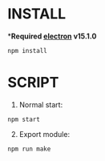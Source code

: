 # INSTALL
***Required [electron](https://www.electronjs.org/) v15.1.0**
```
npm install
```
# SCRIPT
1. Normal start:
```
npm start
```
2. Export module:
```
npm run make
```